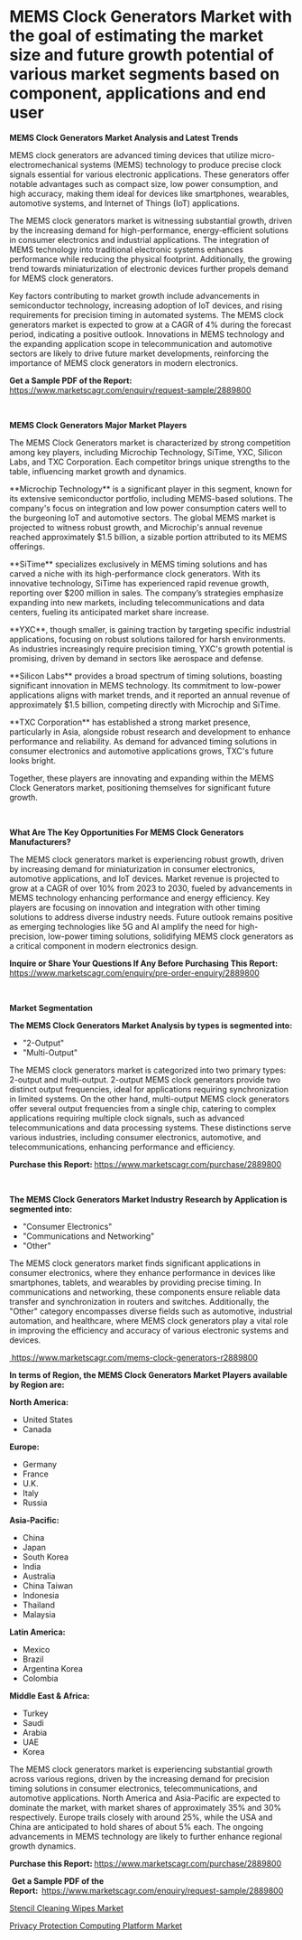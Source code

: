 <p><h1>MEMS Clock Generators Market with the goal of estimating the market size and future growth potential of various market segments based on component, applications and end user</h1></p><p><strong>MEMS Clock Generators Market Analysis and Latest Trends</strong></p>
<p><p>MEMS clock generators are advanced timing devices that utilize micro-electromechanical systems (MEMS) technology to produce precise clock signals essential for various electronic applications. These generators offer notable advantages such as compact size, low power consumption, and high accuracy, making them ideal for devices like smartphones, wearables, automotive systems, and Internet of Things (IoT) applications.</p><p>The MEMS clock generators market is witnessing substantial growth, driven by the increasing demand for high-performance, energy-efficient solutions in consumer electronics and industrial applications. The integration of MEMS technology into traditional electronic systems enhances performance while reducing the physical footprint. Additionally, the growing trend towards miniaturization of electronic devices further propels demand for MEMS clock generators.</p><p>Key factors contributing to market growth include advancements in semiconductor technology, increasing adoption of IoT devices, and rising requirements for precision timing in automated systems. The MEMS clock generators market is expected to grow at a CAGR of 4% during the forecast period, indicating a positive outlook. Innovations in MEMS technology and the expanding application scope in telecommunication and automotive sectors are likely to drive future market developments, reinforcing the importance of MEMS clock generators in modern electronics.</p></p>
<p><strong>Get a Sample PDF of the Report:&nbsp;</strong> <a href="https://www.marketscagr.com/enquiry/request-sample/2889800?utm_campaign=2106&utm_medium=2&utm_source=Github&utm_content=ia&utm_term=14032025&utm_id=mems-clock-generators">https://www.marketscagr.com/enquiry/request-sample/2889800</a></p>
<p>&nbsp;</p>
<p><strong>MEMS Clock Generators Major Market Players</strong></p>
<p><p>The MEMS Clock Generators market is characterized by strong competition among key players, including Microchip Technology, SiTime, YXC, Silicon Labs, and TXC Corporation. Each competitor brings unique strengths to the table, influencing market growth and dynamics.</p><p>**Microchip Technology** is a significant player in this segment, known for its extensive semiconductor portfolio, including MEMS-based solutions. The company's focus on integration and low power consumption caters well to the burgeoning IoT and automotive sectors. The global MEMS market is projected to witness robust growth, and Microchip's annual revenue reached approximately $1.5 billion, a sizable portion attributed to its MEMS offerings.</p><p>**SiTime** specializes exclusively in MEMS timing solutions and has carved a niche with its high-performance clock generators. With its innovative technology, SiTime has experienced rapid revenue growth, reporting over $200 million in sales. The company’s strategies emphasize expanding into new markets, including telecommunications and data centers, fueling its anticipated market share increase.</p><p>**YXC**, though smaller, is gaining traction by targeting specific industrial applications, focusing on robust solutions tailored for harsh environments. As industries increasingly require precision timing, YXC's growth potential is promising, driven by demand in sectors like aerospace and defense.</p><p>**Silicon Labs** provides a broad spectrum of timing solutions, boasting significant innovation in MEMS technology. Its commitment to low-power applications aligns with market trends, and it reported an annual revenue of approximately $1.5 billion, competing directly with Microchip and SiTime.</p><p>**TXC Corporation** has established a strong market presence, particularly in Asia, alongside robust research and development to enhance performance and reliability. As demand for advanced timing solutions in consumer electronics and automotive applications grows, TXC's future looks bright.</p><p>Together, these players are innovating and expanding within the MEMS Clock Generators market, positioning themselves for significant future growth.</p></p>
<p>&nbsp;</p>
<p><strong>What Are The Key Opportunities For MEMS Clock Generators Manufacturers?</strong></p>
<p><p>The MEMS clock generators market is experiencing robust growth, driven by increasing demand for miniaturization in consumer electronics, automotive applications, and IoT devices. Market revenue is projected to grow at a CAGR of over 10% from 2023 to 2030, fueled by advancements in MEMS technology enhancing performance and energy efficiency. Key players are focusing on innovation and integration with other timing solutions to address diverse industry needs. Future outlook remains positive as emerging technologies like 5G and AI amplify the need for high-precision, low-power timing solutions, solidifying MEMS clock generators as a critical component in modern electronics design.</p></p>
<p><strong>Inquire or Share Your Questions If Any Before Purchasing This Report:</strong> <a href="https://www.marketscagr.com/enquiry/pre-order-enquiry/2889800?utm_campaign=2106&utm_medium=2&utm_source=Github&utm_content=ia&utm_term=14032025&utm_id=mems-clock-generators">https://www.marketscagr.com/enquiry/pre-order-enquiry/2889800</a></p>
<p>&nbsp;</p>
<p><strong>Market Segmentation</strong></p>
<p><strong>The MEMS Clock Generators Market Analysis by types is segmented into:</strong></p>
<p><ul><li>"2-Output"</li><li>"Multi-Output"</li></ul></p>
<p><p>The MEMS clock generators market is categorized into two primary types: 2-output and multi-output. 2-output MEMS clock generators provide two distinct output frequencies, ideal for applications requiring synchronization in limited systems. On the other hand, multi-output MEMS clock generators offer several output frequencies from a single chip, catering to complex applications requiring multiple clock signals, such as advanced telecommunications and data processing systems. These distinctions serve various industries, including consumer electronics, automotive, and telecommunications, enhancing performance and efficiency.</p></p>
<p><strong>Purchase this Report:&nbsp;</strong><a href="https://www.marketscagr.com/purchase/2889800?utm_campaign=2106&utm_medium=2&utm_source=Github&utm_content=ia&utm_term=14032025&utm_id=mems-clock-generators">https://www.marketscagr.com/purchase/2889800</a></p>
<p>&nbsp;</p>
<p><strong>The MEMS Clock Generators Market Industry Research by Application is segmented into:</strong></p>
<p><ul><li>"Consumer Electronics"</li><li>"Communications and Networking"</li><li>"Other"</li></ul></p>
<p><p>The MEMS clock generators market finds significant applications in consumer electronics, where they enhance performance in devices like smartphones, tablets, and wearables by providing precise timing. In communications and networking, these components ensure reliable data transfer and synchronization in routers and switches. Additionally, the "Other" category encompasses diverse fields such as automotive, industrial automation, and healthcare, where MEMS clock generators play a vital role in improving the efficiency and accuracy of various electronic systems and devices.</p></p>
<p><a href="https://www.marketscagr.com/mems-clock-generators-r2889800?utm_campaign=2106&utm_medium=2&utm_source=Github&utm_content=ia&utm_term=14032025&utm_id=mems-clock-generators">&nbsp;https://www.marketscagr.com/mems-clock-generators-r2889800</a></p>
<p><strong>In terms of Region, the MEMS Clock Generators Market Players available by Region are:</strong></p>
<p>
    <p> <strong> North America: </strong>
        <ul>
            <li>United States</li>
            <li>Canada</li>
        </ul>
        </p> 
    <p> <strong> Europe: </strong>
        <ul>
            <li>Germany</li>
            <li>France</li>
            <li>U.K.</li>
            <li>Italy</li>
            <li>Russia</li>
        </ul>
        </p> 
    <p> <strong> Asia-Pacific: </strong>
        <ul>
            <li>China</li>
            <li>Japan</li>
            <li>South Korea</li>
            <li>India</li>
            <li>Australia</li>
            <li>China Taiwan</li>
            <li>Indonesia</li>
            <li>Thailand</li>
            <li>Malaysia</li>
        </ul>
        </p> 
    <p> <strong> Latin America: </strong>
        <ul>
            <li>Mexico</li>
            <li>Brazil</li>
            <li>Argentina Korea</li>
            <li>Colombia</li>
        </ul>
        </p> 
    <p> <strong> Middle East & Africa: </strong>
        <ul>
            <li>Turkey</li>
            <li>Saudi</li>
            <li>Arabia</li>
            <li>UAE</li>
            <li>Korea</li>
        </ul>
    </p>
    </p>
<p><p>The MEMS clock generators market is experiencing substantial growth across various regions, driven by the increasing demand for precision timing solutions in consumer electronics, telecommunications, and automotive applications. North America and Asia-Pacific are expected to dominate the market, with market shares of approximately 35% and 30% respectively. Europe trails closely with around 25%, while the USA and China are anticipated to hold shares of about 5% each. The ongoing advancements in MEMS technology are likely to further enhance regional growth dynamics.</p></p>
<p><strong>Purchase this Report: </strong><a href="https://www.marketscagr.com/purchase/2889800?utm_campaign=2106&utm_medium=2&utm_source=Github&utm_content=ia&utm_term=14032025&utm_id=mems-clock-generators">https://www.marketscagr.com/purchase/2889800</a></p>
<p>&nbsp;<strong>Get a Sample PDF of the Report:&nbsp;&nbsp;</strong><a href="https://www.marketscagr.com/enquiry/request-sample/2889800?utm_campaign=2106&utm_medium=2&utm_source=Github&utm_content=ia&utm_term=14032025&utm_id=mems-clock-generators">https://www.marketscagr.com/enquiry/request-sample/2889800</a></p>
<p><strong></strong></p>
<p><p><a href="https://github.com/gfellcincot4/Market-Research-Report-List-1/blob/main/stencil-cleaning-wipes-market.md?utm_campaign=2106&utm_medium=2&utm_source=Github&utm_content=ia&utm_term=14032025&utm_id=mems-clock-generators">Stencil Cleaning Wipes Market</a></p><p><a href="https://github.com/YashRP12/Market-Research-Report-List-7/blob/main/privacy-protection-computing-platform-market.md?utm_campaign=2106&utm_medium=2&utm_source=Github&utm_content=ia&utm_term=14032025&utm_id=mems-clock-generators">Privacy Protection Computing Platform Market</a></p></p>